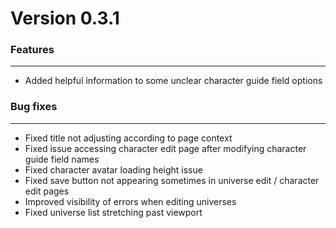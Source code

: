 # Version 0.3.1

### Features

---

-   Added helpful information to some unclear character guide field options

### Bug fixes

---

-   Fixed title not adjusting according to page context
-   Fixed issue accessing character edit page after modifying character guide field names
-   Fixed character avatar loading height issue
-   Fixed save button not appearing sometimes in universe edit / character edit pages
-   Improved visibility of errors when editing universes
-   Fixed universe list stretching past viewport
